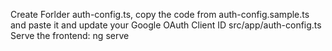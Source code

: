  
Create Forlder auth-config.ts, copy the code from auth-config.sample.ts and paste it and update your Google OAuth Client ID 
src/app/auth-config.ts
Serve the frontend:
ng serve
  
